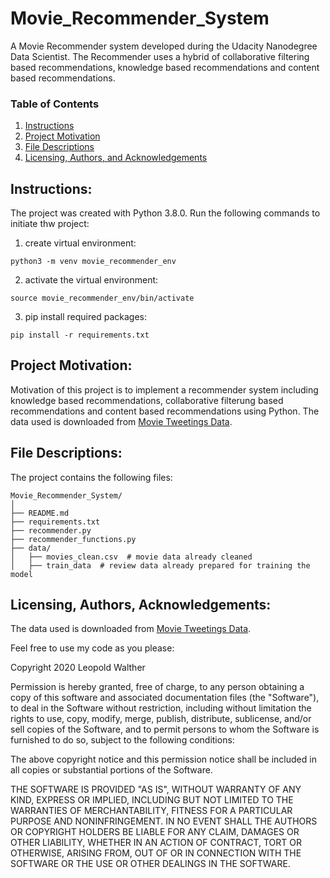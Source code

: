 # Movie_Recommender_System
A Movie Recommender system developed during the Udacity Nanodegree Data Scientist. The Recommender uses a hybrid of collaborative filtering based recommendations, knowledge based recommendations and content based recommendations.

### Table of Contents

1. [Instructions](#instructions)
2. [Project Motivation](#motivation)
3. [File Descriptions](#files)
4. [Licensing, Authors, and Acknowledgements](#licensing)

## Instructions: <a name="instructions"></a>

The project was created with Python 3.8.0.
Run the following commands to initiate thw project:

1. create virtual environment:

  `python3 -m venv movie_recommender_env`

2. activate the virtual environment:

  `source movie_recommender_env/bin/activate`

3. pip install required packages:

  `pip install -r requirements.txt`


## Project Motivation: <a name="motivation"></a>

Motivation of this project is to implement a recommender system 
including knowledge based recommendations, collaborative filterung based
recommendations and content based recommendations using Python.
The data used is downloaded from
[Movie Tweetings Data](https://github.com/sidooms/MovieTweetings).


## File Descriptions: <a name="files"></a>
The project contains the following files:

```
Movie_Recommender_System/
│
├── README.md
├── requirements.txt
├── recommender.py
├── recommender_functions.py
├── data/
│   ├── movies_clean.csv  # movie data already cleaned
│   ├── train_data  # review data already prepared for training the model

```


## Licensing, Authors, Acknowledgements: <a name="licensing"></a>

The data used is downloaded from
[Movie Tweetings Data](https://github.com/sidooms/MovieTweetings).

Feel free to use my code as you please:

Copyright 2020 Leopold Walther

Permission is hereby granted, free of charge, to any person obtaining a copy of this software and associated documentation files (the "Software"), to deal in the Software without restriction, including without limitation the rights to use, copy, modify, merge, publish, distribute, sublicense, and/or sell copies of the Software, and to permit persons to whom the Software is furnished to do so, subject to the following conditions:

The above copyright notice and this permission notice shall be included in all copies or substantial portions of the Software.

THE SOFTWARE IS PROVIDED "AS IS", WITHOUT WARRANTY OF ANY KIND, EXPRESS OR IMPLIED, INCLUDING BUT NOT LIMITED TO THE WARRANTIES OF MERCHANTABILITY, FITNESS FOR A PARTICULAR PURPOSE AND NONINFRINGEMENT. IN NO EVENT SHALL THE AUTHORS OR COPYRIGHT HOLDERS BE LIABLE FOR ANY CLAIM, DAMAGES OR OTHER LIABILITY, WHETHER IN AN ACTION OF CONTRACT, TORT OR OTHERWISE, ARISING FROM, OUT OF OR IN CONNECTION WITH THE SOFTWARE OR THE USE OR OTHER DEALINGS IN THE SOFTWARE.
